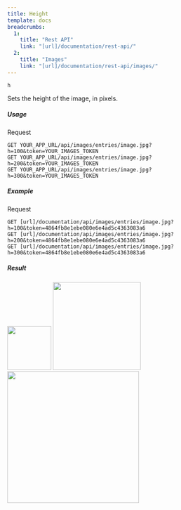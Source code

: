 ```yaml
---
title: Height
template: docs 
breadcrumbs:
  1:
    title: "Rest API"
    link: "[url]/documentation/rest-api/"
  2:
    title: "Images"
    link: "[url]/documentation/rest-api/images/"
---
```


`h`

Sets the height of the image, in pixels.

##### Usage

<div class="file-header">Request</div>

```http
GET YOUR_APP_URL/api/images/entries/image.jpg?h=100&token=YOUR_IMAGES_TOKEN
GET YOUR_APP_URL/api/images/entries/image.jpg?h=200&token=YOUR_IMAGES_TOKEN
GET YOUR_APP_URL/api/images/entries/image.jpg?h=300&token=YOUR_IMAGES_TOKEN
```

##### Example

<div class="file-header">Request</div>

```http
GET [url]/documentation/api/images/entries/image.jpg?h=100&token=4864fb8e1ebe080e6e4ad5c4363083a6
GET [url]/documentation/api/images/entries/image.jpg?h=200&token=4864fb8e1ebe080e6e4ad5c4363083a6
GET [url]/documentation/api/images/entries/image.jpg?h=300&token=4864fb8e1ebe080e6e4ad5c4363083a6
```

##### Result

<img height="100" class="inline" src="[url]/documentation/api/images/entries/image.jpg?h=100&token=4864fb8e1ebe080e6e4ad5c4363083a6">
<img height="200" class="inline" src="[url]/documentation/api/images/entries/image.jpg?h=200&token=4864fb8e1ebe080e6e4ad5c4363083a6">
<img height="300" class="inline" src="[url]/documentation/api/images/entries/image.jpg?h=300&token=4864fb8e1ebe080e6e4ad5c4363083a6">
